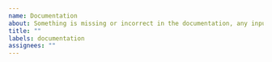 ```yaml
---
name: Documentation
about: Something is missing or incorrect in the documentation, any input is welcome.
title: ""
labels: documentation
assignees: ""
---
```

